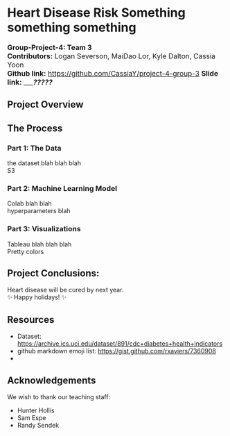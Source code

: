 # Heart Disease Risk Something something something  
<font size="3">**Group-Project-4: Team 3**  
**Contributors:** Logan Severson, MaiDao Lor, Kyle Dalton, Cassia Yoon  
**Github link:** https://github.com/CassiaY/project-4-group-3
**Slide link:** ________?????_____ </font>  

## Project Overview  



## The Process  
### Part 1: The Data  
the dataset blah blah blah  
S3  

### Part 2: Machine Learning Model  
Colab blah blah  
hyperparameters blah  

### Part 3: Visualizations  
Tableau blah blah blah  
Pretty colors 

## Project Conclusions:  
Heart disease will be cured by next year.  
:sparkles: Happy holidays! :sparkles:


## Resources  
- Dataset: https://archive.ics.uci.edu/dataset/891/cdc+diabetes+health+indicators  
- github markdown emoji list: https://gist.github.com/rxaviers/7360908
- 

## Acknowledgements
We wish to thank our teaching staff:
- Hunter Hollis
- Sam Espe
- Randy Sendek
